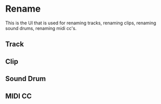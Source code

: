 # Rename

This is the UI that is used for renaming tracks, renaming clips, renaming sound drums, renaming midi cc's.

## Track

## Clip

## Sound Drum

## MIDI CC